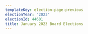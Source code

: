```yaml
---
templateKey: election-page-previous
electionYear: "2023"
electionId: 44601
title: January 2023 Board Elections
---
```

